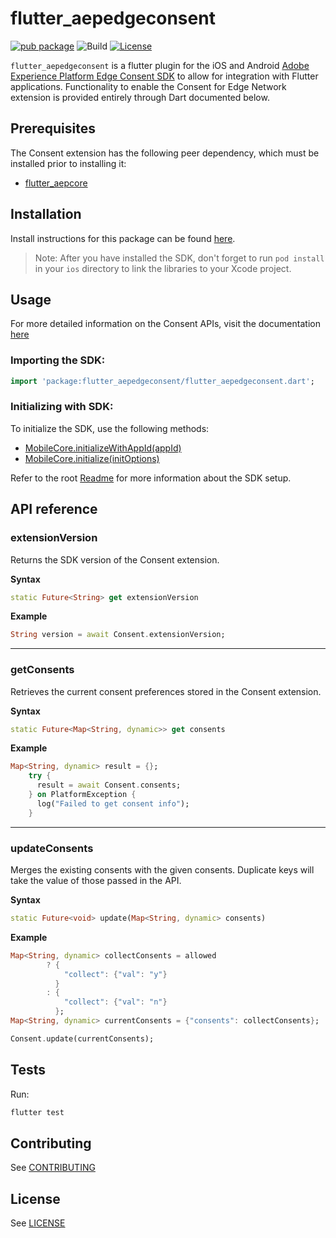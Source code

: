 # flutter_aepedgeconsent

[![pub package](https://img.shields.io/pub/v/flutter_aepedgeconsent.svg)](https://pub.dartlang.org/packages/flutter_aepedgeconsent) ![Build](https://github.com/adobe/aepsdk_flutter/workflows/Dart%20Unit%20Tests%20+%20Android%20Build%20+%20iOS%20Build/badge.svg) [![License](https://img.shields.io/badge/License-Apache%202.0-blue.svg)](https://opensource.org/licenses/Apache-2.0)

`flutter_aepedgeconsent` is a flutter plugin for the iOS and Android [Adobe Experience Platform Edge Consent SDK](https://developer.adobe.com/client-sdks/documentation/consent-for-edge-network/) to allow for integration with Flutter applications. Functionality to enable the Consent for Edge Network extension is provided entirely through Dart documented below.

## Prerequisites

The Consent extension has the following peer dependency, which must be installed prior to installing it:

- [flutter_aepcore](https://github.com/adobe/aepsdk_flutter/blob/main/plugins/flutter_aepcore/README.md)

## Installation

Install instructions for this package can be found [here](https://pub.dev/packages/flutter_aepedgeconsent/install).

> Note: After you have installed the SDK, don't forget to run `pod install` in your `ios` directory to link the libraries to your Xcode project.

## Usage

For more detailed information on the Consent APIs, visit the documentation [here](https://developer.adobe.com/client-sdks/documentation/consent-for-edge-network/)

### Importing the SDK:

```dart
import 'package:flutter_aepedgeconsent/flutter_aepedgeconsent.dart';
```
### Initializing with SDK:

To initialize the SDK, use the following methods:
- [MobileCore.initializeWithAppId(appId)](https://github.com/adobe/aepsdk_flutter/tree/main/plugins/flutter_aepcore#initializewithappid)
- [MobileCore.initialize(initOptions)](https://github.com/adobe/aepsdk_flutter/tree/main/plugins/flutter_aepcore#initialize)

Refer to the root [Readme](https://github.com/adobe/aepsdk_flutter/blob/main/README.md) for more information about the SDK setup.

## API reference
### extensionVersion
Returns the SDK version of the Consent extension.

**Syntax**
```dart
static Future<String> get extensionVersion
```

**Example**
```dart
String version = await Consent.extensionVersion;
```
------
### getConsents
Retrieves the current consent preferences stored in the Consent extension.

**Syntax**
```dart
static Future<Map<String, dynamic>> get consents
```

**Example**
```dart
Map<String, dynamic> result = {};
    try {
      result = await Consent.consents;
    } on PlatformException {
      log("Failed to get consent info");
    }
```
------
### updateConsents
Merges the existing consents with the given consents. Duplicate keys will take the value of those passed in the API.

**Syntax**
```dart
static Future<void> update(Map<String, dynamic> consents)
```

**Example**
```dart
Map<String, dynamic> collectConsents = allowed
        ? {
            "collect": {"val": "y"}
          }
        : {
            "collect": {"val": "n"}
          };
Map<String, dynamic> currentConsents = {"consents": collectConsents};

Consent.update(currentConsents);
```

## Tests

Run:

```bash
flutter test
```

## Contributing
See [CONTRIBUTING](https://github.com/adobe/aepsdk_flutter/blob/main/CONTRIBUTING.md)

## License
See [LICENSE](https://github.com/adobe/aepsdk_flutter/blob/main/LICENSE)
